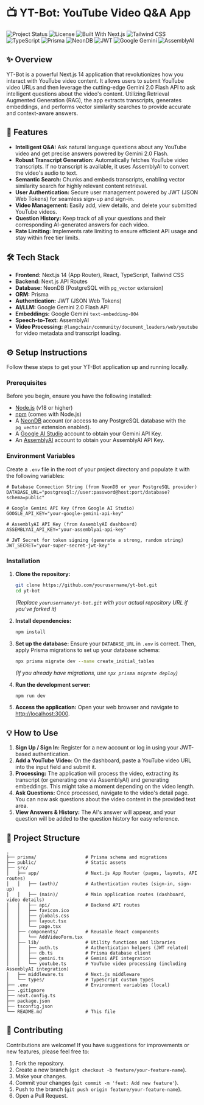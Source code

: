 # 📺 YT-Bot: YouTube Video Q&A App

![Project Status](https://img.shields.io/badge/status-active-success.svg)
![License](https://img.shields.io/badge/license-MIT-blue.svg)
![Built With Next.js](https://img.shields.io/badge/Built%20With-Next.js-000000.svg?logo=next.js)
![Tailwind CSS](https://img.shields.io/badge/Tailwind_CSS-06B6D4?style=for-the-badge&logo=tailwind-css&logoColor=white)
![TypeScript](https://img.shields.io/badge/TypeScript-007ACC?style=for-the-badge&logo=typescript&logoColor=white)
![Prisma](https://img.shields.io/badge/Prisma-3982CE?style=for-the-badge&logo=Prisma&logoColor=white)
![NeonDB](https://img.shields.io/badge/NeonDB-00C8C8?style=for-the-badge&logo=postgresql&logoColor=white)
![JWT](https://img.shields.io/badge/Authentication-JWT-red.svg)
![Google Gemini](https://img.shields.io/badge/Google_Gemini-4285F4?style=for-the-badge&logo=google&logoColor=white)
![AssemblyAI](https://img.shields.io/badge/Speech_to_Text-AssemblyAI-green.svg)

## ✨ Overview

YT-Bot is a powerful Next.js 14 application that revolutionizes how you interact with YouTube video content. It allows users to submit YouTube video URLs and then leverage the cutting-edge Gemini 2.0 Flash API to ask intelligent questions about the video's content. Utilizing Retrieval Augmented Generation (RAG), the app extracts transcripts, generates embeddings, and performs vector similarity searches to provide accurate and context-aware answers.

## 🚀 Features

*   **Intelligent Q&A:** Ask natural language questions about any YouTube video and get precise answers powered by Gemini 2.0 Flash.
*   **Robust Transcript Generation:** Automatically fetches YouTube video transcripts. If no transcript is available, it uses AssemblyAI to convert the video's audio to text.
*   **Semantic Search:** Chunks and embeds transcripts, enabling vector similarity search for highly relevant content retrieval.
*   **User Authentication:** Secure user management powered by JWT (JSON Web Tokens) for seamless sign-up and sign-in.
*   **Video Management:** Easily add, view details, and delete your submitted YouTube videos.
*   **Question History:** Keep track of all your questions and their corresponding AI-generated answers for each video.
*   **Rate Limiting:** Implements rate limiting to ensure efficient API usage and stay within free tier limits.

## 🛠️ Tech Stack

*   **Frontend:** Next.js 14 (App Router), React, TypeScript, Tailwind CSS
*   **Backend:** Next.js API Routes
*   **Database:** NeonDB (PostgreSQL with `pg_vector` extension)
*   **ORM:** Prisma
*   **Authentication:** JWT (JSON Web Tokens)
*   **AI/LLM:** Google Gemini 2.0 Flash API
*   **Embeddings:** Google Gemini `text-embedding-004`
*   **Speech-to-Text:** AssemblyAI
*   **Video Processing:** `@langchain/community/document_loaders/web/youtube` for video metadata and transcript loading.

## ⚙️ Setup Instructions

Follow these steps to get your YT-Bot application up and running locally.

### Prerequisites

Before you begin, ensure you have the following installed:

*   [Node.js](https://nodejs.org/en/) (v18 or higher)
*   [npm](https://www.npmjs.com/) (comes with Node.js)
*   A [NeonDB](https://neon.tech/) account (or access to any PostgreSQL database with the `pg_vector` extension enabled).
*   A [Google AI Studio](https://aistudio.google.com/) account to obtain your Gemini API Key.
*   An [AssemblyAI](https://www.assemblyai.com/) account to obtain your AssemblyAI API Key.

### Environment Variables

Create a `.env` file in the root of your project directory and populate it with the following variables:

```env
# Database Connection String (from NeonDB or your PostgreSQL provider)
DATABASE_URL="postgresql://user:password@host:port/database?schema=public"

# Google Gemini API Key (from Google AI Studio)
GOOGLE_API_KEY="your-google-gemini-api-key"

# AssemblyAI API Key (from AssemblyAI dashboard)
ASSEMBLYAI_API_KEY="your-assemblyai-api-key"

# JWT Secret for token signing (generate a strong, random string)
JWT_SECRET="your-super-secret-jwt-key"
```

### Installation

1.  **Clone the repository:**
    ```bash
    git clone https://github.com/yourusername/yt-bot.git
    cd yt-bot
    ```
    *(Replace `yourusername/yt-bot.git` with your actual repository URL if you've forked it)*

2.  **Install dependencies:**
    ```bash
    npm install
    ```

3.  **Set up the database:**
    Ensure your `DATABASE_URL` in `.env` is correct. Then, apply Prisma migrations to set up your database schema:
    ```bash
    npx prisma migrate dev --name create_initial_tables
    ```
    *(If you already have migrations, use `npx prisma migrate deploy`)*

4.  **Run the development server:**
    ```bash
    npm run dev
    ```

5.  **Access the application:**
    Open your web browser and navigate to [http://localhost:3000](http://localhost:3000).

## 💡 How to Use

1.  **Sign Up / Sign In:** Register for a new account or log in using your JWT-based authentication.
2.  **Add a YouTube Video:** On the dashboard, paste a YouTube video URL into the input field and submit it.
3.  **Processing:** The application will process the video, extracting its transcript (or generating one via AssemblyAI) and generating embeddings. This might take a moment depending on the video length.
4.  **Ask Questions:** Once processed, navigate to the video's detail page. You can now ask questions about the video content in the provided text area.
5.  **View Answers & History:** The AI's answer will appear, and your question will be added to the question history for easy reference.
## 📂 Project Structure

```text
.
├── prisma/                  # Prisma schema and migrations
├── public/                  # Static assets
├── src/
│   ├── app/                 # Next.js App Router (pages, layouts, API routes)
│   │   ├── (auth)/          # Authentication routes (sign-in, sign-up)
│   │   ├── (main)/          # Main application routes (dashboard, video details)
│   │   ├── api/             # Backend API routes
│   │   ├── favicon.ico
│   │   ├── globals.css
│   │   ├── layout.tsx
│   │   └── page.tsx
│   ├── components/          # Reusable React components
│   │   └── AddVideoForm.tsx
│   ├── lib/                 # Utility functions and libraries
│   │   ├── auth.ts          # Authentication helpers (JWT related)
│   │   ├── db.ts            # Prisma database client
│   │   ├── gemini.ts        # Gemini API integration
│   │   └── youtube.ts       # YouTube video processing (including AssemblyAI integration)
│   ├── middleware.ts        # Next.js middleware
│   └── types/               # TypeScript custom types
├── .env                     # Environment variables (local)
├── .gitignore
├── next.config.ts
├── package.json
├── tsconfig.json
└── README.md                # This file
```
## 🤝 Contributing

Contributions are welcome! If you have suggestions for improvements or new features, please feel free to:

1.  Fork the repository.
2.  Create a new branch (`git checkout -b feature/your-feature-name`).
3.  Make your changes.
4.  Commit your changes (`git commit -m 'feat: Add new feature'`).
5.  Push to the branch (`git push origin feature/your-feature-name`).
6.  Open a Pull Request.
